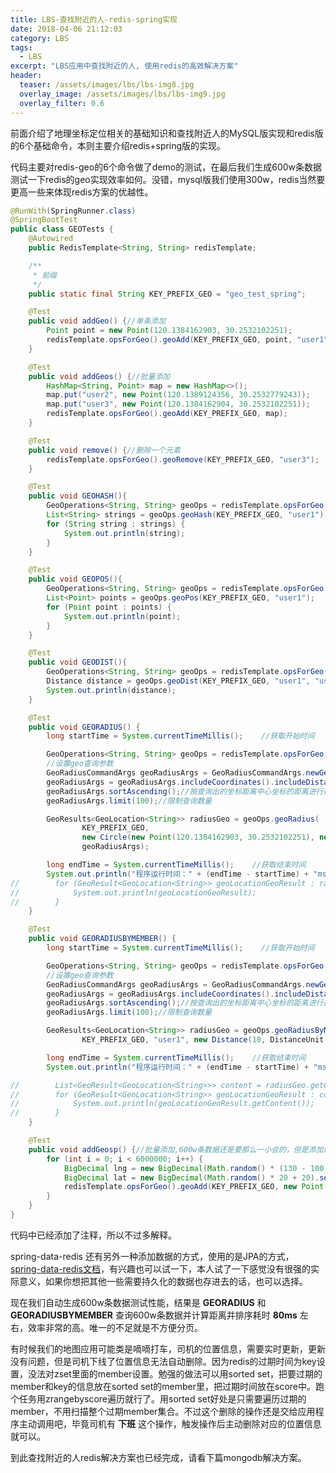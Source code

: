 ```yaml
---
title: LBS-查找附近的人-redis-spring实现
date: 2018-04-06 21:12:03
category: LBS
tags:
  - LBS
excerpt: "LBS应用中查找附近的人, 使用redis的高效解决方案"
header:
  teaser: /assets/images/lbs/lbs-img8.jpg
  overlay_image: /assets/images/lbs/lbs-img9.jpg
  overlay_filter: 0.6
---
```


前面介绍了地理坐标定位相关的基础知识和查找附近人的MySQL版实现和redis版的6个基础命令，本则主要介绍redis+spring版的实现。

代码主要对redis-geo的6个命令做了demo的测试，在最后我们生成600w条数据测试一下redis的geo实现效率如何。没错，mysql版我们使用300w，redis当然要更高一些来体现redis方案的优越性。

```java
@RunWith(SpringRunner.class)
@SpringBootTest
public class GEOTests {
    @Autowired
    public RedisTemplate<String, String> redisTemplate;

    /**
     * 前缀
     */
    public static final String KEY_PREFIX_GEO = "geo_test_spring";

    @Test
    public void addGeo() {//单条添加
        Point point = new Point(120.1384162903, 30.2532102251);
        redisTemplate.opsForGeo().geoAdd(KEY_PREFIX_GEO, point, "user1");
    }

    @Test
    public void addGeos() {//批量添加
        HashMap<String, Point> map = new HashMap<>();
        map.put("user2", new Point(120.1389124356, 30.2532779243));
        map.put("user3", new Point(120.1384162904, 30.2532102251));
        redisTemplate.opsForGeo().geoAdd(KEY_PREFIX_GEO, map);
    }

    @Test
    public void remove() {//删除一个元素
        redisTemplate.opsForGeo().geoRemove(KEY_PREFIX_GEO, "user3");
    }

    @Test
    public void GEOHASH(){
        GeoOperations<String, String> geoOps = redisTemplate.opsForGeo();
        List<String> strings = geoOps.geoHash(KEY_PREFIX_GEO, "user1");
        for (String string : strings) {
            System.out.println(string);
        }
    }

    @Test
    public void GEOPOS(){
        GeoOperations<String, String> geoOps = redisTemplate.opsForGeo();
        List<Point> points = geoOps.geoPos(KEY_PREFIX_GEO, "user1");
        for (Point point : points) {
            System.out.println(point);
        }
    }

    @Test
    public void GEODIST(){
        GeoOperations<String, String> geoOps = redisTemplate.opsForGeo();
        Distance distance = geoOps.geoDist(KEY_PREFIX_GEO, "user1", "user2",DistanceUnit.KILOMETERS);
        System.out.println(distance);
    }

    @Test
    public void GEORADIUS() {
        long startTime = System.currentTimeMillis();    //获取开始时间

        GeoOperations<String, String> geoOps = redisTemplate.opsForGeo();
        //设置geo查询参数
        GeoRadiusCommandArgs geoRadiusArgs = GeoRadiusCommandArgs.newGeoRadiusArgs();
        geoRadiusArgs = geoRadiusArgs.includeCoordinates().includeDistance();//查询返回结果包括距离和坐标
        geoRadiusArgs.sortAscending();//按查询出的坐标距离中心坐标的距离进行排序
        geoRadiusArgs.limit(100);//限制查询数量

        GeoResults<GeoLocation<String>> radiusGeo = geoOps.geoRadius(
                KEY_PREFIX_GEO,
                new Circle(new Point(120.1384162903, 30.2532102251), new Distance(5, DistanceUnit.KILOMETERS)),
                geoRadiusArgs);

        long endTime = System.currentTimeMillis();    //获取结束时间
        System.out.println("程序运行时间：" + (endTime - startTime) + "ms");    //输出程序运行时间
//        for (GeoResult<GeoLocation<String>> geoLocationGeoResult : radiusGeo) {
//            System.out.println(geoLocationGeoResult);
//        }
    }

    @Test
    public void GEORADIUSBYMEMBER() {
        long startTime = System.currentTimeMillis();    //获取开始时间

        GeoOperations<String, String> geoOps = redisTemplate.opsForGeo();
        //设置geo查询参数
        GeoRadiusCommandArgs geoRadiusArgs = GeoRadiusCommandArgs.newGeoRadiusArgs();
        geoRadiusArgs = geoRadiusArgs.includeCoordinates().includeDistance();//查询返回结果包括距离和坐标
        geoRadiusArgs.sortAscending();//按查询出的坐标距离中心坐标的距离进行排序
        geoRadiusArgs.limit(100);//限制查询数量

        GeoResults<GeoLocation<String>> radiusGeo = geoOps.geoRadiusByMember(
                KEY_PREFIX_GEO, "user1", new Distance(10, DistanceUnit.KILOMETERS), geoRadiusArgs);

        long endTime = System.currentTimeMillis();    //获取结束时间
        System.out.println("程序运行时间：" + (endTime - startTime) + "ms");    //输出程序运行时间

//        List<GeoResult<GeoLocation<String>>> content = radiusGeo.getContent();
//        for (GeoResult<GeoLocation<String>> geoLocationGeoResult : content) {
//            System.out.println(geoLocationGeoResult.getContent());
//        }
    }

    @Test
    public void addGeosp() {//批量添加,600w条数据还是要那么一小会的，但是添加速度比mysql快多多了
        for (int i = 0; i < 6000000; i++) {
            BigDecimal lng = new BigDecimal(Math.random() * (130 - 100) + 100).setScale(10, BigDecimal.ROUND_HALF_UP);
            BigDecimal lat = new BigDecimal(Math.random() * 20 + 20).setScale(10, BigDecimal.ROUND_HALF_UP);
            redisTemplate.opsForGeo().geoAdd(KEY_PREFIX_GEO, new Point(lng.doubleValue(), lat.doubleValue()), "user" + i);
        }
    }
}
```

代码中已经添加了注释，所以不过多解释。

spring-data-redis 还有另外一种添加数据的方式，使用的是JPA的方式， [spring-data-redis文档](https://docs.spring.io/spring-data/redis/docs/2.1.0.M2/reference/html/#redis.repositories.indexes.geospatial)，有兴趣也可以试一下，本人试了一下感觉没有很强的实际意义，如果你想把其他一些需要持久化的数据也存进去的话，也可以选择。

现在我们自动生成600w条数据测试性能，结果是 **GEORADIUS** 和 **GEORADIUSBYMEMBER** 查询600w条数据并计算距离并排序耗时 **80ms** 左右，效率非常的高。唯一的不足就是不方便分页。

有时候我们的地图应用可能类是嘀嘀打车，司机的位置信息，需要实时更新，更新没有问题，但是司机下线了位置信息无法自动删除。因为redis的过期时间为key设置，没法对zset里面的member设置。勉强的做法可以用sorted set，把要过期的member和key的信息放在sorted set的member里，把过期时间放在score中。跑个任务用zrangebyscore遍历就行了。用sorted set好处是只需要遍历过期的member，不用扫描整个过期member集合。不过这个删除的操作还是交给应用程序主动调用吧，毕竟司机有 **下班** 这个操作，触发操作后主动删除对应的位置信息就可以。

到此查找附近的人redis解决方案也已经完成，请看下篇mongodb解决方案。
